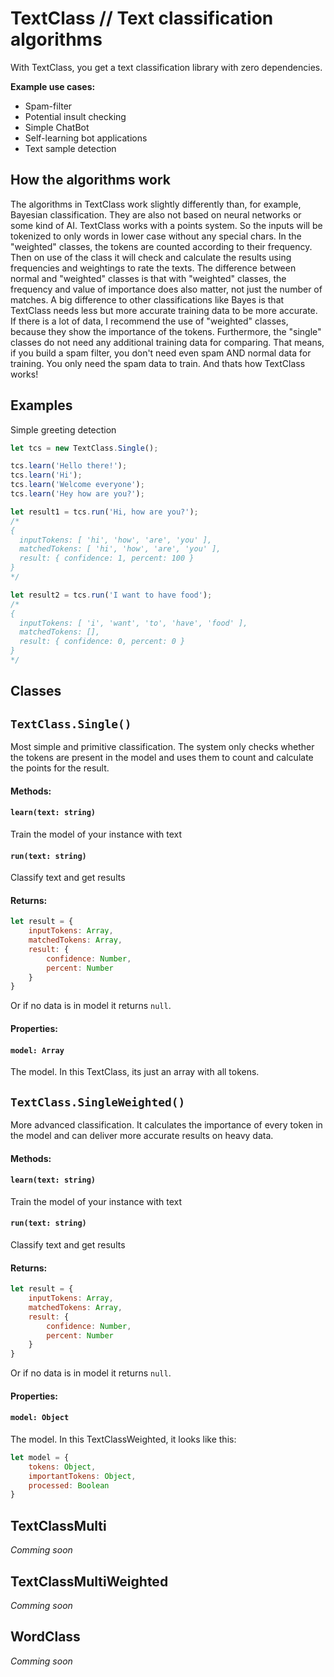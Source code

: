 # TextClass // Text classification algorithms

With TextClass, you get a text classification library with zero dependencies.

**Example use cases:**
- Spam-filter
- Potential insult checking
- Simple ChatBot
- Self-learning bot applications
- Text sample detection

## How the algorithms work
The algorithms in TextClass work slightly differently than, for example, Bayesian classification.
They are also not based on neural networks or some kind of AI.
TextClass works with a points system. So the inputs will be tokenized to only words in lower case without any special chars.
In the "weighted" classes, the tokens are counted according to their frequency.
Then on use of the class it will check and calculate the results using frequencies and weightings to rate the texts.
The difference between normal and "weighted" classes is that with "weighted" classes, the frequency and value of importance does also matter, not just the number of matches.
A big difference to other classifications like Bayes is that TextClass needs less but more accurate training data to be more accurate. If there is a lot of data, I recommend the use of "weighted" classes, because they show the importance of the tokens.
Furthermore, the "single" classes do not need any additional training data for comparing. That means, if you build a spam filter, you don't need even spam AND normal data for training. You only need the spam data to train.
And thats how TextClass works!

## Examples
Simple greeting detection
```javascript
let tcs = new TextClass.Single();

tcs.learn('Hello there!');
tcs.learn('Hi');
tcs.learn('Welcome everyone');
tcs.learn('Hey how are you?');

let result1 = tcs.run('Hi, how are you?');
/*
{
  inputTokens: [ 'hi', 'how', 'are', 'you' ],
  matchedTokens: [ 'hi', 'how', 'are', 'you' ],
  result: { confidence: 1, percent: 100 }
}
*/

let result2 = tcs.run('I want to have food');
/*
{
  inputTokens: [ 'i', 'want', 'to', 'have', 'food' ],
  matchedTokens: [],
  result: { confidence: 0, percent: 0 }
}
*/
```

## Classes

## `TextClass.Single()`
Most simple and primitive classification. The system only checks whether the tokens are present in the model and uses them to count and calculate the points for the result.
#### Methods:
#### `learn(text: string)`
Train the model of your instance with text

#### `run(text: string)`
Classify text and get results

#### Returns:
```javascript
let result = {
    inputTokens: Array,
    matchedTokens: Array,
    result: {
        confidence: Number,
        percent: Number
    }
}
```
Or if no data is in model it returns `null`.

#### Properties:
#### `model: Array`
The model. In this TextClass, its just an array with all tokens.

## `TextClass.SingleWeighted()`
More advanced classification. It calculates the importance of every token in the model and can deliver more accurate results on heavy data.
#### Methods:
#### `learn(text: string)`
Train the model of your instance with text

#### `run(text: string)`
Classify text and get results

#### Returns:
```javascript
let result = {
    inputTokens: Array,
    matchedTokens: Array,
    result: {
        confidence: Number,
        percent: Number
    }
}
```
Or if no data is in model it returns `null`.

#### Properties:
#### `model: Object`
The model. In this TextClassWeighted, it looks like this:
```javascript
let model = {
    tokens: Object,
    importantTokens: Object,
    processed: Boolean
}
```


## TextClassMulti
*Comming soon*

## TextClassMultiWeighted
*Comming soon*

## WordClass
*Comming soon*